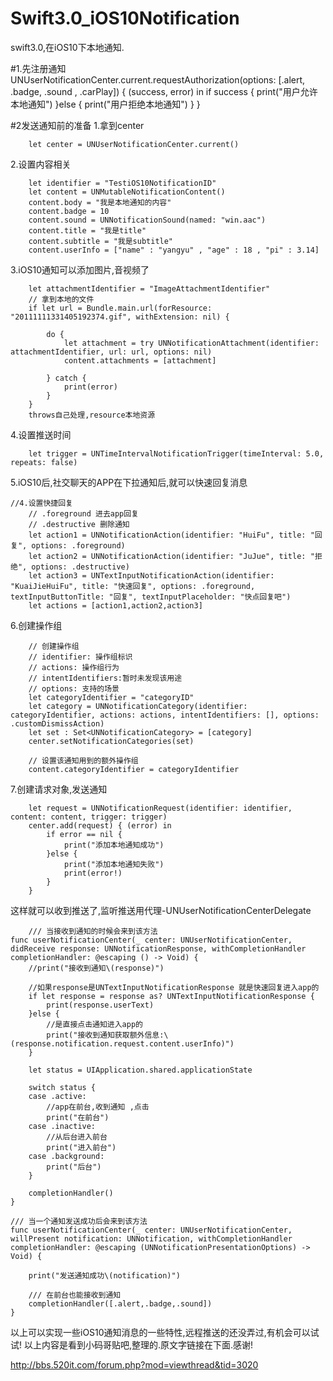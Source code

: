 # Swift3.0_iOS10Notification
swift3.0,在iOS10下本地通知.

#1.先注册通知
     UNUserNotificationCenter.current.requestAuthorization(options: [.alert, .badge, .sound , .carPlay]) { (success, error) in
            if success {
                print("用户允许本地通知")
            }else {
                print("用户拒绝本地通知")
            }
        }
        
#2发送通知前的准备
1.拿到center
    	
    	let center = UNUserNotificationCenter.current()
        
2.设置内容相关
		
		let identifier = "TestiOS10NotificationID"
        let content = UNMutableNotificationContent()
        content.body = "我是本地通知的内容"
        content.badge = 10
        content.sound = UNNotificationSound(named: "win.aac")
        content.title = "我是title"
        content.subtitle = "我是subtitle"
        content.userInfo = ["name" : "yangyu" , "age" : 18 , "pi" : 3.14]     
        
3.iOS10通知可以添加图片,音视频了
		
		let attachmentIdentifier = "ImageAttachmentIdentifier"
        // 拿到本地的文件
        if let url = Bundle.main.url(forResource: "20111111331405192374.gif", withExtension: nil) {
            
            do {
                let attachment = try UNNotificationAttachment(identifier: attachmentIdentifier, url: url, options: nil)
                content.attachments = [attachment]
                
            } catch {
                print(error)
            }
        }  
        throws自己处理,resource本地资源
         

4.设置推送时间
		
		let trigger = UNTimeIntervalNotificationTrigger(timeInterval: 5.0, repeats: false)
		
5.iOS10后,社交聊天的APP在下拉通知后,就可以快速回复消息
	
	//4.设置快捷回复
        // .foreground 进去app回复 
        // .destructive 删除通知
        let action1 = UNNotificationAction(identifier: "HuiFu", title: "回复", options: .foreground)
        let action2 = UNNotificationAction(identifier: "JuJue", title: "拒绝", options: .destructive)
        let action3 = UNTextInputNotificationAction(identifier: "KuaiJieHuiFu", title: "快速回复", options: .foreground, textInputButtonTitle: "回复", textInputPlaceholder: "快点回复吧")
        let actions = [action1,action2,action3]

6.创建操作组

		// 创建操作组
        // identifier: 操作组标识
        // actions: 操作组行为
        // intentIdentifiers:暂时未发现该用途
        // options: 支持的场景
        let categoryIdentifier = "categoryID"
        let category = UNNotificationCategory(identifier: categoryIdentifier, actions: actions, intentIdentifiers: [], options: .customDismissAction)
        let set : Set<UNNotificationCategory> = [category]
        center.setNotificationCategories(set)
        
        // 设置该通知用到的额外操作组
        content.categoryIdentifier = categoryIdentifier
        
7.创建请求对象,发送通知

		let request = UNNotificationRequest(identifier: identifier, content: content, trigger: trigger)
        center.add(request) { (error) in
            if error == nil {
                print("添加本地通知成功")
            }else {
                print("添加本地通知失败")
                print(error!)
            }
        }


这样就可以收到推送了,监听推送用代理-UNUserNotificationCenterDelegate
		
		/// 当接收到通知的时候会来到该方法
    func userNotificationCenter(_ center: UNUserNotificationCenter, didReceive response: UNNotificationResponse, withCompletionHandler completionHandler: @escaping () -> Void) {
		//print("接收到通知\(response)")
		
        //如果response是UNTextInputNotificationResponse 就是快速回复进入app的
        if let response = response as? UNTextInputNotificationResponse {
            print(response.userText)
        }else {
            //是直接点击通知进入app的
            print("接收到通知获取额外信息:\(response.notification.request.content.userInfo)")
        }
        
        let status = UIApplication.shared.applicationState
        
        switch status {
        case .active:
            //app在前台,收到通知 ,点击
            print("在前台")
        case .inactive:
            //从后台进入前台
            print("进入前台")
        case .background:
            print("后台")
        }
        
        completionHandler()
    }
    
    /// 当一个通知发送成功后会来到该方法
    func userNotificationCenter(_ center: UNUserNotificationCenter, willPresent notification: UNNotification, withCompletionHandler completionHandler: @escaping (UNNotificationPresentationOptions) -> Void) {
        
        print("发送通知成功\(notification)")
        
        /// 在前台也能接收到通知
        completionHandler([.alert,.badge,.sound])
    }


以上可以实现一些iOS10通知消息的一些特性,远程推送的还没弄过,有机会可以试试!
以上内容是看到小码哥贴吧,整理的.原文字链接在下面.感谢!

http://bbs.520it.com/forum.php?mod=viewthread&tid=3020
